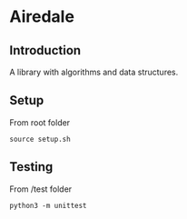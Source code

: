 # Airedale

## Introduction

A library with algorithms and data structures.

## Setup

From root folder
```
source setup.sh
```

## Testing

From /test folder

```
python3 -m unittest
```
